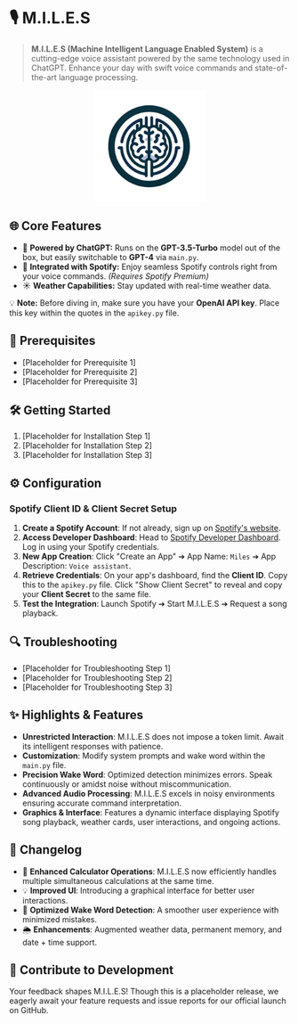 # 🎙️ **M.I.L.E.S**

> **M.I.L.E.S (Machine Intelligent Language Enabled System)** is a cutting-edge voice assistant powered by the same technology used in ChatGPT. Enhance your day with swift voice commands and state-of-the-art language processing.

<p align="center">
  <img src="miles_logo.png" width="200">
</p>

## 🌐 **Core Features**
- 📡 **Powered by ChatGPT:** Runs on the **GPT-3.5-Turbo** model out of the box, but easily switchable to **GPT-4** via `main.py`.
- 🎵 **Integrated with Spotify:** Enjoy seamless Spotify controls right from your voice commands. *(Requires Spotify Premium)*
- ☀️ **Weather Capabilities:** Stay updated with real-time weather data.

💡 **Note:** Before diving in, make sure you have your **OpenAI API key**. Place this key within the quotes in the `apikey.py` file.

## 🚀 **Prerequisites**
- [Placeholder for Prerequisite 1]
- [Placeholder for Prerequisite 2]
- [Placeholder for Prerequisite 3]

## 🛠️ **Getting Started**
1. [Placeholder for Installation Step 1]
2. [Placeholder for Installation Step 2]
3. [Placeholder for Installation Step 3]

## ⚙️ **Configuration**
### Spotify Client ID & Client Secret Setup
1. **Create a Spotify Account**: If not already, sign up on [Spotify's website](https://www.spotify.com/).
2. **Access Developer Dashboard**: Head to [Spotify Developer Dashboard](https://developer.spotify.com/dashboard/). Log in using your Spotify credentials.
3. **New App Creation**: Click "Create an App" ➔ App Name: `Miles` ➔ App Description: `Voice assistant`.
4. **Retrieve Credentials**: On your app's dashboard, find the **Client ID**. Copy this to the `apikey.py` file. Click "Show Client Secret" to reveal and copy your **Client Secret** to the same file.
5. **Test the Integration**: Launch Spotify ➔ Start M.I.L.E.S ➔ Request a song playback.

## 🔍 **Troubleshooting**
- [Placeholder for Troubleshooting Step 1]
- [Placeholder for Troubleshooting Step 2]
- [Placeholder for Troubleshooting Step 3]

## ✨ **Highlights & Features**
- **Unrestricted Interaction**: M.I.L.E.S does not impose a token limit. Await its intelligent responses with patience.
- **Customization**: Modify system prompts and wake word within the `main.py` file.
- **Precision Wake Word**: Optimized detection minimizes errors. Speak continuously or amidst noise without miscommunication.
- **Advanced Audio Processing**: M.I.L.E.S excels in noisy environments ensuring accurate command interpretation.
- **Graphics & Interface**: Features a dynamic interface displaying Spotify song playback, weather cards, user interactions, and ongoing actions.

## 📜 **Changelog**
- 🔢 **Enhanced Calculator Operations**: M.I.L.E.S now efficiently handles multiple simultaneous calculations at the same time.
- 💡 **Improved UI**: Introducing a graphical interface for better user interactions.
- 📢 **Optimized Wake Word Detection**: A smoother user experience with minimized mistakes.
- 🌦️ **Enhancements**: Augmented weather data, permanent memory, and date + time support.

## 🤝 **Contribute to Development**
Your feedback shapes M.I.L.E.S! Though this is a placeholder release, we eagerly await your feature requests and issue reports for our official launch on GitHub.

